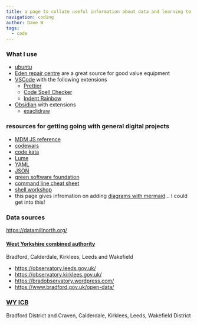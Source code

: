 ```yaml
---
title: a page to collate useful information about data and learning to code
navigation: coding
author: Dave W
tags:
  - code
---
```

### What I use
* [ubuntu](https://ubuntu.com/)
* [Eden repair centre](https://edenrepaircentre.co.uk/) are a great source for good value equipment
* [VSCode](https://code.visualstudio.com/) with the following extensions
  * [Prettier](https://prettier.io/docs/en/editors.html)
  * [Code Spell Checker](https://marketplace.visualstudio.com/items?itemName=streetsidesoftware.code-spell-checker)
  * [Indent Rainbow](https://marketplace.visualstudio.com/items?itemName=oderwat.indent-rainbow) 
* [Obsidian](https://obsidian.md/) with extensions
  * [exaclidraw](https://excalidraw.com/)

### resources for getting going with general digital projects
* [MDM JS reference](https://developer.mozilla.org/en-US/docs/Web/JavaScript)
* [codewars](https://www.codewars.com/)
* [code kata](http://codekata.com/)
* [Lume](https://lume.land/docs/getting-started/your-first-page/)
* [YAML](https://yaml.org/)
* [JSON](https://www.json.org/) 
* [green software foundation](https://greensoftware.foundation/)
* [command line cheat sheet](https://www.git-tower.com/blog/command-line-cheat-sheet/)
* [shell workshop](https://www.udacity.com/course/shell-workshop--ud206)
* this page gives infromation on adding [diagrams with mermaid](https://github.blog/2022-02-14-include-diagrams-markdown-files-mermaid/)... I could get into this!



### Data sources
https://datamillnorth.org/
  #### [West Yorkshire combined authority](https://www.westyorks-ca.gov.uk/)
Bradford, Calderdale, Kirklees, Leeds and Wakefield  
* https://observatory.leeds.gov.uk/
* https://observatory.kirklees.gov.uk/
* https://bradobservatory.wordpress.com/
* https://www.bradford.gov.uk/open-data/

### [WY ICB](https://www.westyorkshire.icb.nhs.uk/)
Bradford District and Craven, Calderdale, Kirklees, Leeds, Wakefield District
  
